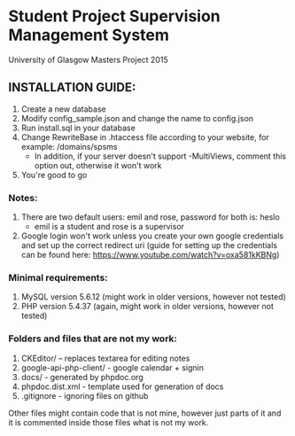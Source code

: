 # Student Project Supervision Management System
University of Glasgow Masters Project 2015

## INSTALLATION GUIDE:

1. Create a new database
2. Modify config_sample.json and change the name to config.json
3. Run install.sql in your database
4. Change RewriteBase in .htaccess file according to your website, for example: /domains/spsms
   - In addition, if your server doesn't support -MultiViews, comment this option out, otherwise it won't work
5. You're good to go


### Notes:
1. There are two default users: emil and rose, password for both is: heslo
   - emil is a student and rose is a supervisor
2. Google login won't work unless you create your own google credentials and set up the correct redirect uri (guide for setting up the credentials can be found here: https://www.youtube.com/watch?v=oxa581kKBNg)


### Minimal requirements:
1. MySQL version 5.6.12 (might work in older versions, however not tested)
2. PHP version 5.4.37 (again, might work in older versions, however not tested)


### Folders and files that are not my work:
1. CKEditor/ – replaces textarea for editing notes
2. google-api-php-client/ - google calendar + signin
3. docs/ - generated by phpdoc.org
3. phpdoc.dist.xml - template used for generation of docs
4. .gitignore - ignoring files on github

Other files might contain code that is not mine, however just parts of it and it is commented inside those files what is not my work.
